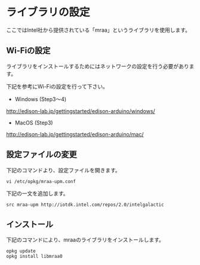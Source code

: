 # ライブラリの設定

ここではIntel社から提供されている「mraa」というライブラリを使用します。

## Wi-Fiの設定
ライブラリをインストールするためにはネットワークの設定を行う必要があります。

下記を参考にWi-Fiの設定を行って下さい。

 * Windows (Step3〜4)

http://edison-lab.jp/gettingstarted/edison-arduino/windows/

 * MacOS (Step3)

http://edison-lab.jp/gettingstarted/edison-arduino/mac/


## 設定ファイルの変更

下記のコマンドより、設定ファイルを開きます。
```
vi /etc/opkg/mraa-upm.conf
```

下記の一文を追加します。
```
src mraa-upm http://iotdk.intel.com/repos/2.0/intelgalactic
```

## インストール

下記のコマンドにより、mraaのライブラリをインストールします。
```
opkg update
opkg install libmraa0
```